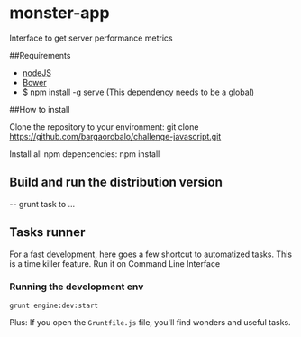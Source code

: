 monster-app
===========
Interface to get server performance metrics

##Requirements
* [nodeJS](http://nodejs.org/)
* [Bower](http://bower.io/)
* $ npm install -g serve (This dependency needs to be a global)

##How to install

Clone the repository to your environment:
    git clone https://github.com/bargaorobalo/challenge-javascript.git

Install all npm depencencies:
    npm install


## Build and run the distribution version
-- grunt task to ...

## Tasks runner
For a fast development, here goes a few shortcut to automatized tasks. This is a time killer feature. Run it on Command Line Interface
### Running the development env
    grunt engine:dev:start

Plus: If you open the `Gruntfile.js` file, you'll find wonders and useful tasks.

